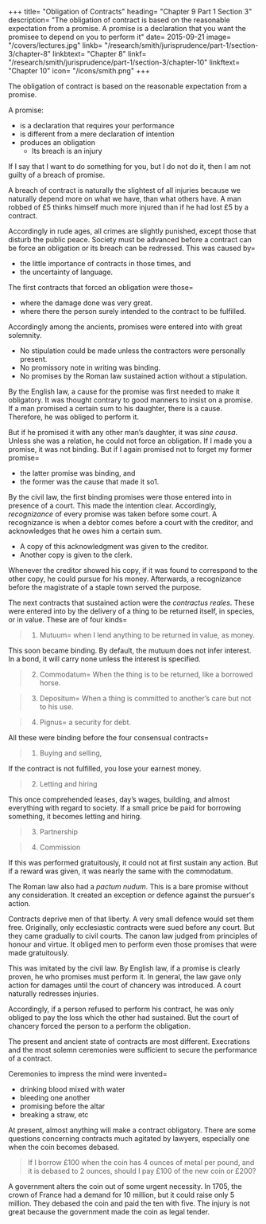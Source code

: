 +++
title=  "Obligation of Contracts"
heading=  "Chapter 9 Part 1 Section 3"
description=  "The obligation of contract is based on the reasonable expectation from a promise. A promise is a declaration that you want the promisee to depend on you to perform it"
date=  2015-09-21
image=  "/covers/lectures.jpg"
linkb=  "/research/smith/jurisprudence/part-1/section-3/chapter-8"
linkbtext=  "Chapter 8"
linkf=  "/research/smith/jurisprudence/part-1/section-3/chapter-10"
linkftext=  "Chapter 10"
icon=  "/icons/smith.png"
+++


The obligation of contract is based on the reasonable expectation from a promise. 

A promise:
- is a declaration that requires your performance
- is different from a mere declaration of intention
- produces an obligation
  - Its breach is an injury

If I say that I want to do something for you, but I do not do it, then I am not guilty of a breach of promise. 

A breach of contract is naturally the slightest of all injuries because we naturally depend more on what we have, than what others have. A man robbed of £5 thinks himself much more injured than if he had lost £5 by a contract.

Accordingly in rude ages, all crimes are slightly punished, except those that disturb the public peace. Society must be advanced before a contract can be force an obligation or its breach can be redressed. This was caused by= 
- the little importance of contracts in those times, and
- the uncertainty of language.

The first contracts that forced an obligation were those= 
- where the damage done was very great.
- where there the person surely intended to the contract to be fulfilled.

Accordingly among the ancients, promises were entered into with great solemnity.
- No stipulation could be made unless the contractors were personally present.
- No promissory note in writing was binding.
- No promises by the Roman law sustained action without a stipulation.

By the English law, a cause for the promise was first needed to make it obligatory. It was thought contrary to good manners to insist on a promise. If a man promised a certain sum to his daughter, there is a cause. Therefore, he was obliged to perform it.

But if he promised it with any other man’s daughter, it was *sine causa*. Unless she was a relation, he could not force an obligation. If I made you a promise, it was not binding. But if I again promised not to forget my former promise= 
- the latter promise was binding, and
- the former was the cause that made it so1.

By the civil law, the first binding promises were those entered into in presence of a court. This made the intention clear. Accordingly, *recognizance* of every promise was taken before some court. A recognizance is when a debtor comes before a court with the creditor, and acknowledges that he owes him a certain sum.
- A copy of this acknowledgment was given to the creditor.
- Another copy is given to the clerk.

Whenever the creditor showed his copy, if it was found to correspond to the other copy, he could pursue for his money. Afterwards, a recognizance before the magistrate of a staple town served the purpose.

The next contracts that sustained action were the *contractus reales*. These were entered into by the delivery of a thing to be returned itself, in species, or in value. These are of four kinds= 

> 1. Mutuum=  when I lend anything to be returned in value, as money. 

This soon became binding. By default, the mutuum does not infer interest. In a bond, it will carry none unless the interest is specified.

> 2. Commodatum=  When the thing is to be returned, like a borrowed horse.

> 3. Depositum=  When a thing is committed to another’s care but not to his use.

> 4. Pignus=  a security for debt.

All these were binding before the four consensual contracts= 

> 1. Buying and selling,

If the contract is not fulfilled, you lose your earnest money.

> 2. Letting and hiring

This once comprehended leases, day’s wages, building, and almost everything with regard to society. If a small price be paid for borrowing something, it becomes letting and hiring.

> 3. Partnership

> 4. Commission

If this was performed gratuitously, it could not at first sustain any action. But if a reward was given, it was nearly the same with the commodatum.

The Roman law also had a *pactum nudum*. This is a bare promise without any consideration. It created an exception or defence against the pursuer's action.

Contracts deprive men of that liberty. A very small defence would set them free. Originally, only ecclesiastic contracts were sued before any court. But they came gradually to civil courts. The canon law judged from principles of honour and virtue. It obliged men to perform even those promises that were made gratuitously.

This was imitated by the civil law. By English law, if a promise is clearly proven, he who promises must perform it. In general, the law gave only action for damages until the court of chancery was introduced. A court naturally redresses injuries.

Accordingly, if a person refused to perform his contract, he was only obliged to pay the loss which the other had sustained. But the court of chancery forced the person to a perform the obligation. 

The present and ancient state of contracts are most different. Execrations and the most solemn ceremonies were sufficient to secure the performance of a contract. 

Ceremonies to impress the mind were invented= 
- drinking blood mixed with water
- bleeding one another
- promising before the altar
- breaking a straw, etc

At present, almost anything will make a contract obligatory. There are some questions concerning contracts much agitated by lawyers, especially one when the coin becomes debased. 

> If I borrow £100 when the coin has 4 ounces of metal per pound, and it is debased to 2 ounces, should I pay £100 of the new coin or £200?

A government alters the coin out of some urgent necessity. In 1705, the crown of France had a demand for 10 million, but it could raise only 5 million. They debased the coin and paid the ten with five. The injury is not great because the government made the coin as legal tender. 

<!-- It cheapened all commodities and provisions for some time, since all are paid in the new coin.

allows private persons to pay with the new coin.
The coin's debasement 


Therefore, the uses of money may be served by the new as well as the old coin.

 -->